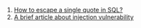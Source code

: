  1. [How to escape a single quote in SQL?]
 2. [A brief article about injection vulnerability]
 
[How to escape a single quote in SQL?]: https://stackoverflow.com/questions/1586560/how-do-i-escape-a-single-quote-in-sql-server
[A brief article about injection vulnerability]: https://zhuanlan.zhihu.com/p/29603671
